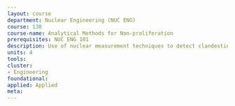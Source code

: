 ```yaml
---
layout: course 
department: Nuclear Engineering (NUC ENG)
course: 130
course-name: Analytical Methods for Non-proliferation
prerequisites: NUC ENG 101
description: Use of nuclear measurement techniques to detect clandestine movement and/or possession of nuclear materials by third parties. Nuclear detection, forensics, signatures, and active and passive interrogation methodologies will be explored. Techniques currently deployed for arms control and treaty verification will be discussed. Emphasis will be placed on common elements of detection technology from the viewpoint of resolution of threat signatures from false positives due to naturally occurring radioactive material. Laboratory will involve experiments conducted in the Nucleonics Laboratory featuring passive and active neutron signals, gamma ray detection, fission neutron multiplicity, and U and Pu isotopic identification and age determination. Students should be familiar with alpha, beta, gamma, and neutron radiation and basic concepts of nuclear fission.
units: 4
tools: 
cluster:
- Engineering
foundational: 
applied: Applied
meta: 
---
```

